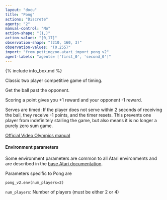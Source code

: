 ```yaml
---
layout: "docu"
title: "Pong"
actions: "Discrete"
agents: "2"
manual-control: "No"
action-shape: "(1,)"
action-values: "[0,17]"
observation-shape: "(210, 160, 3)"
observation-values: "(0,255)"
import: "from pettingzoo.atari import pong_v2"
agent-labels: "agents= ['first_0', 'second_0']"
---
```


{% include info_box.md %}



Classic two player competitive game of timing.

Get the ball past the opponent.

Scoring a point gives you +1 reward and your opponent -1 reward.

Serves are timed: If the player does not serve within 2 seconds of receiving the ball, they receive -1 points, and the timer resets. This prevents one player from indefinitely stalling the game, but also means it is no longer a purely zero sum game.

[Official Video Olympics manual](https://atariage.com/manual_html_page.php?SoftwareLabelID=587)

#### Environment parameters

Some environment parameters are common to all Atari environments and are described in the [base Atari documentation](../atari).

Parameters specific to Pong are

```
pong_v2.env(num_players=2)
```

`num_players`:  Number of players (must be either 2 or 4)
